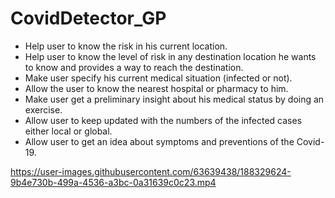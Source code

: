 # CovidDetector_GP #
* Help user to know the risk in his current location.
* Help user to know the level of risk in any destination location he wants to know and provides a way to reach the destination.
* Make user specify his current medical situation (infected or not).
* Allow the user to know the nearest hospital or pharmacy to him.
* Make user get a preliminary insight about his medical status by doing an exercise.
* Allow user to keep updated with the numbers of the infected cases either local or global.
* Allow user to get an idea about symptoms and preventions of the Covid-19.


https://user-images.githubusercontent.com/63639438/188329624-9b4e730b-499a-4536-a3bc-0a31639c0c23.mp4

